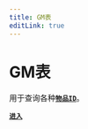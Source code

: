 ```yaml
---
title: GM表
editLink: true
---
```


# GM表

用于查询各种[<font>**`物品ID`**</font>](GM_Handbook)。

[<font>**`进入`**</font>](https://github.com/ahalpha/Anime_Game_Ha-k_Docs/blob/gh-pages/hack/resources/GM_Handbook.txt)